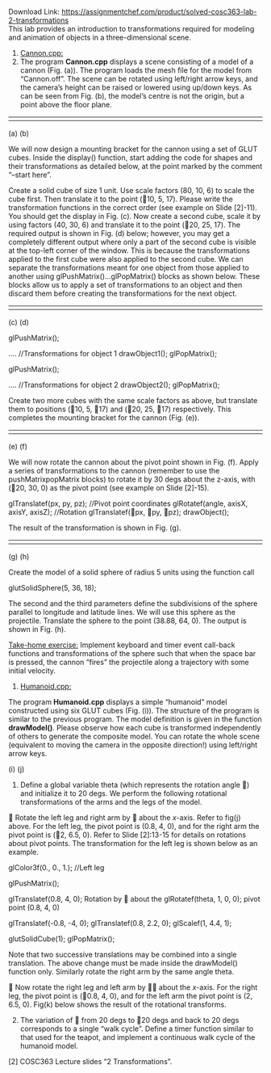 Download Link: https://assignmentchef.com/product/solved-cosc363-lab-2-transformations
<br>
This lab provides an introduction to transformations required for modeling and animation of objects in a three-dimensional scene.

<ol>

 <li><u> Cannon.cpp:</u></li>

 <li>The program <strong>Cannon.cpp</strong> displays a scene consisting of a model of a cannon (Fig. (a)). The program loads the mesh file for the model from “Cannon.off”. The scene can be rotated using left/right arrow keys, and the camera’s height can be raised or lowered using up/down keys. As can be seen from Fig. (b), the model’s centre is not the origin, but a point above the floor plane.</li>

</ol>

<table width="510">

 <tbody>

  <tr>

   <td width="265"> </td>

   <td width="246"></td>

  </tr>

 </tbody>

</table>

(a)                                                         (b)

We will now design a mounting bracket for the cannon using a set of GLUT cubes.  Inside the display() function, start adding the code for shapes and their transformations as detailed below,  at the point marked by the comment              “–start here”.

Create a solid cube of size 1 unit. Use scale factors (80, 10, 6)  to scale the cube first.  Then translate it to the point (10, 5, 17).  Please write the transformation functions in the correct order (see example on Slide [2]-11).  You should get the display in Fig. (c).  Now create a second cube, scale it by using factors (40, 30, 6) and translate it to the point (20, 25, 17).  The required output is shown in Fig. (d) below;  however, you may get a completely different output where only a part of the second cube is visible at the top-left corner of the window.  This is because the transformations applied to the first cube were also applied to the second cube. We can separate the transformations meant for one object from those applied to another using glPushMatrix()…glPopMatrix()  blocks as shown below. These blocks allow us to apply a set of transformations to an object and then discard them before creating the transformations for the next object.

<table width="531">

 <tbody>

  <tr>

   <td width="277"> </td>

   <td width="254"></td>

  </tr>

 </tbody>

</table>

(c)                                                                       (d)

glPushMatrix();

….    //Transformations for object 1      drawObject1(); glPopMatrix();

glPushMatrix();

….    //Transformations for object 2      drawObject2(); glPopMatrix();

Create two more cubes with the same scale factors as above, but translate them to positions (10, 5, 17)  and (20, 25, 17) respectively. This completes the mounting bracket for the cannon (Fig. (e)).




<table width="564">

 <tbody>

  <tr>

   <td width="215"></td>

   <td width="350"> </td>

  </tr>

 </tbody>

</table>

(e)                                                            (f)

We will now rotate the cannon about the pivot point shown in Fig. (f).  Apply a series of transformations to the cannon (remember to use the pushMatrixpopMatrix blocks) to rotate it by 30 degs about the z-axis, with (20, 30, 0) as the pivot point (see example on Slide [2]-15).

glTranslatef(px, py, pz);      //Pivot point coordinates glRotatef(angle, axisX, axisY, axisZ);  //Rotation glTranslatef(px, py, pz); drawObject();




The result of the transformation is shown in Fig. (g).




<table width="560">

 <tbody>

  <tr>

   <td width="278"></td>

   <td width="282"> </td>

  </tr>

 </tbody>

</table>

(g)                                                            (h)

Create the model of a solid sphere of radius 5 units using the function call

glutSolidSphere(5, 36, 18);

The second and the third parameters define the subdivisions of the sphere parallel to longitude and latitude lines.  We will use this sphere as the projectile.  Translate the sphere to the point (38.88,  64,  0).  The output is shown in Fig. (h).




<u>Take-home exercise:</u>   Implement  keyboard and timer event call-back functions and transformations of the sphere such that when the space bar is pressed, the cannon “fires” the projectile along a trajectory with some initial velocity.




<ol>

 <li><u> Humanoid.cpp:</u></li>

</ol>

The program <strong>Humanoid.cpp</strong>   displays a simple “humanoid” model constructed using six GLUT cubes (Fig. (i)). The structure of the program is similar to the previous program.  The model definition is given in the function <strong>drawModel()</strong>.  Please observe how each cube is transformed independently of others to generate the composite model.  You can rotate the whole scene (equivalent to moving the camera in the opposite direction!)  using left/right arrow keys.




(i)                                                                     (j)

<ol>

 <li>Define a global variable theta (which represents the rotation angle ) and initialize it to 20 degs. We perform the following rotational transformations of the arms and the legs of the model.</li>

</ol>

 Rotate the left leg and right arm by  about the <em>x</em>-axis.  Refer to fig(j) above.  For the left leg, the pivot point is (0.8, 4, 0), and for the right arm the pivot point is  (2, 6.5, 0).  Refer to Slide [2]:13-15 for details on rotations about pivot points. The transformation for the left leg is shown below as an example.

glColor3f(0., 0., 1.);                   //Left leg

glPushMatrix();

glTranslatef(0.8, 4, 0); Rotation by  about the       glRotatef(theta, 1, 0, 0); pivot point (0.8, 4, 0)

glTranslatef(-0.8, -4, 0);                glTranslatef(0.8, 2.2, 0);            glScalef(1, 4.4, 1);

glutSolidCube(1);           glPopMatrix();

Note that two successive translations may be combined into a single translation. The above change must be made inside the drawModel() function only.  Similarly rotate the right arm by the same angle theta.

 Now rotate the right leg and left arm by  about the <em>x</em>-axis.  For the right leg, the pivot point is (0.8, 4, 0), and for the left arm the pivot point is    (2, 6.5, 0).  Fig(k)  below shows the result of the rotational transforms.




<ol start="2">

 <li>The variation of  from 20 degs to 20 degs and back to 20 degs corresponds to a single “walk cycle”. Define a timer function similar to that used for the teapot, and implement a continuous walk cycle of the humanoid model.</li>

</ol>




[2]  COSC363 Lecture slides “2 Transformations”.


